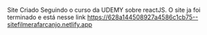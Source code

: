 Site Criado Seguindo o curso da UDEMY sobre reactJS. O site ja foi terminado e está nesse link
https://628a144508927a4586c1cb75--sitefilmerafarcanjo.netlify.app
